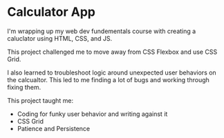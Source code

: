# Calculator App

I'm wrapping up my web dev fundementals course with creating a caluclator using HTML, CSS, and JS.

This project challenged me to move away from CSS Flexbox and use CSS Grid.

I also learned to troubleshoot logic around unexpected user behaviors on the calcualtor. This led to me finding a lot of bugs and working through fixing them.

This project taught me:
- Coding for funky user behavior and writing against it
- CSS Grid
- Patience and Persistence 

